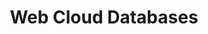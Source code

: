 ---
title: Web Cloud Databases
slug: clouddb
excerpt: Holen Sie sich Ihre Datenbanken mit nur wenigen Klicks. OVHcloud übernimmt den Rest
order: 04
sections: Erste Schritte, Konfiguration, Technische Ressourcen
---